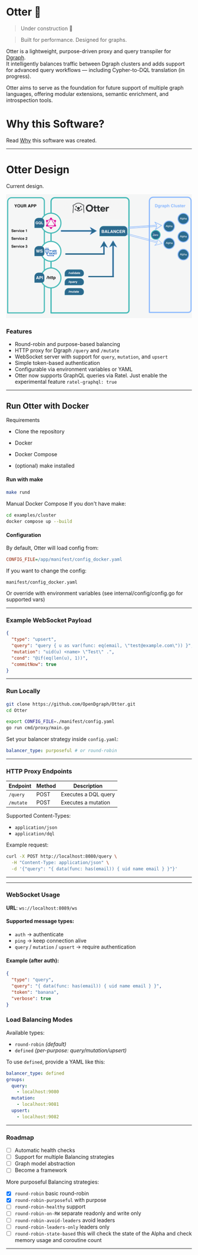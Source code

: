 # Otter 🦦

> Under construction 🚧

> Built for performance. Designed for graphs.

Otter is a lightweight, purpose-driven proxy and query transpiler for [Dgraph](https://dgraph.io).  
It intelligently balances traffic between Dgraph clusters and adds support for advanced query workflows — including Cypher-to-DQL translation (in progress).


Otter aims to serve as the foundation for future support of multiple graph languages, offering modular extensions, semantic enrichment, and introspection tools.

# Why this Software?

Read [Why](why.md) this software was created.

---


# Otter Design

Current design.

![Otter Design](assets/design.png)

### Features

-  Round-robin and purpose-based balancing
-  HTTP proxy for Dgraph `/query` and `/mutate`
-  WebSocket server with support for `query`, `mutation`, and `upsert`
-  Simple token-based authentication
-  Configurable via environment variables or YAML
-  Otter now supports GraphQL queries via Ratel. Just enable the experimental feature `ratel-graphql: true`

---

## Run Otter with Docker

Requirements

* Clone the repository

* Docker

* Docker Compose

* (optional) make installed

#### Run with make

```bash
make rund
```

 Manual Docker Compose
If you don't have make:

```bash
cd examples/cluster
docker compose up --build
```

#### Configuration
By default, Otter will load config from:

```ini
CONFIG_FILE=/app/manifest/config_docker.yaml
```

If you want to change the config:

```
manifest/config_docker.yaml
```

Or override with environment variables (see internal/config/config.go for supported vars)

---

### Example WebSocket Payload

```json
{
  "type": "upsert",
  "query": "query { u as var(func: eq(email, \"test@example.com\")) }",
  "mutation": "uid(u) <name> \"Test\" .",
  "cond": "@if(eq(len(u), 1))",
  "commitNow": true
}
```

---

### Run Locally

```bash
git clone https://github.com/OpenDgraph/Otter.git
cd Otter
```

```bash
export CONFIG_FILE=./manifest/config.yaml
go run cmd/proxy/main.go
```

Set your balancer strategy inside `config.yaml`:

```yaml
balancer_type: purposeful # or round-robin
```

---

###  HTTP Proxy Endpoints

| Endpoint   | Method | Description         |
|------------|--------|---------------------|
| `/query`   | POST   | Executes a DQL query |
| `/mutate`  | POST   | Executes a mutation  |

Supported Content-Types:

- `application/json`
- `application/dql`

Example request:
```bash
curl -X POST http://localhost:8080/query \
  -H "Content-Type: application/json" \
  -d '{"query": "{ data(func: has(email)) { uid name email } }"}'
```

---

---

### WebSocket Usage

**URL**: `ws://localhost:8089/ws`

#### Supported message types:

- `auth` -> authenticate
- `ping` -> keep connection alive
- `query` / `mutation` / `upsert` → require authentication

#### Example (after auth):

```json
{
  "type": "query",
  "query": "{ data(func: has(email)) { uid name email } }",
  "token": "banana",
  "verbose": true
}
```

###  Load Balancing Modes

Available types:

- `round-robin` *(default)*
- `defined` *(per-purpose: query/mutation/upsert)*

To use `defined`, provide a YAML like this:

```yaml
balancer_type: defined
groups:
  query:
    - localhost:9080
  mutation:
    - localhost:9081
  upsert:
    - localhost:9082
```

---

###  Roadmap

- [ ] Automatic health checks
- [ ] Support for multiple Balancing strategies
- [ ] Graph model abstraction
- [ ] Become a framework

More purposeful Balancing strategies:
- [x] `round-robin` basic round-robin
- [x] `round-robin-purposeful` with purpose
- [ ] `round-robin-healthy` support
- [ ] `round-robin-on-RW` separate readonly and write only
- [ ] `round-robin-avoid-leaders` avoid leaders
- [ ] `round-robin-leaders-only` leaders only
- [ ] `round-robin-state-based` this will check the state of the Alpha and check memory usage and coroutine count
---